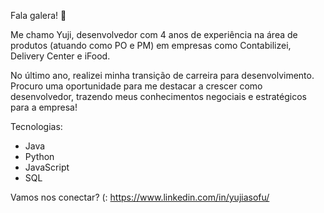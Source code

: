 Fala galera! 👋

Me chamo Yuji, desenvolvedor com 4 anos de experiência na área de produtos (atuando como PO e PM) em empresas como Contabilizei, Delivery Center e iFood.

No último ano, realizei minha transição de carreira para desenvolvimento. Procuro uma oportunidade para me destacar a crescer como desenvolvedor, trazendo meus conhecimentos negociais e estratégicos para a empresa!

Tecnologias:
* Java
* Python
* JavaScript
* SQL

Vamos nos conectar? (:
https://www.linkedin.com/in/yujiasofu/
